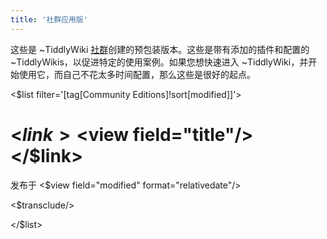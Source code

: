 ```yaml
---
title: '社群应用版'
---
```


这些是 ~TiddlyWiki [社群](Community)创建的预包装版本。这些是带有添加的插件和配置的 ~TiddlyWikis，以促进特定的使用案例。如果您想快速进入 ~TiddlyWiki，并开始使用它，而自己不花太多时间配置，那么这些是很好的起点。

<div class="tc-link-info">

<$list filter='[tag[Community Editions]!sort[modified]]'>

<div class="tc-link-info-item">

# <$link><$view field="title"/></$link>

<div class="tc-subtitle">发布于 <$view field="modified" format="relativedate"/></div>

<$transclude/>

</div>

</$list>

</div>
